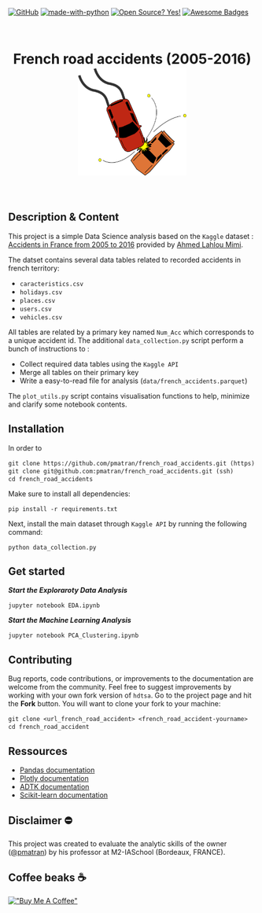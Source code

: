 
[![GitHub](https://badgen.net/badge/icon/github?icon=github&label)](https://github.com)
[![made-with-python](https://img.shields.io/badge/Made%20with-Python-1f425f.svg)](https://www.python.org/)
[![Open Source? Yes!](https://badgen.net/badge/Open%20Source%20%3F/Yes%21/blue?icon=github)](https://github.com/Naereen/badges/)
[![Awesome Badges](https://img.shields.io/badge/badges-awesome-green.svg)](https://github.com/Naereen/badges)

<br>
<H1 align="center"> 
	<b>French road accidents (2005-2016)</b>
	<br>
	<img height="220" width="220" src="assets/car-crash-icon.png">
</H1>
<br>

Description & Content
-----------------------------------------------
This project is a simple Data Science analysis based on the `Kaggle` dataset : [Accidents in France from 2005 to 2016](https://www.kaggle.com/datasets/ahmedlahlou/accidents-in-france-from-2005-to-2016) provided by [Ahmed Lahlou Mimi](https://www.kaggle.com/ahmedlahlou).

The datset contains several data tables related to recorded accidents in french territory:
- `caracteristics.csv`
- `holidays.csv`
- `places.csv`
- `users.csv`
- `vehicles.csv`

All tables are related by a primary key named `Num_Acc` which corresponds to a unique accident id.
The additional `data_collection.py` script perform a bunch of instructions to :
- Collect required data tables using the `Kaggle API`
- Merge all tables on their primary key
- Write a easy-to-read file for analysis (`data/french_accidents.parquet`)

The `plot_utils.py` script contains visualisation functions to help, minimize and clarify some notebook contents.


Installation
------------------------------------------------
In order to 

```shell
git clone https://github.com/pmatran/french_road_accidents.git (https)
git clone git@github.com:pmatran/french_road_accidents.git (ssh)
cd french_road_accidents
```

Make sure to install all dependencies:

```shell
pip install -r requirements.txt
```

Next, install the main dataset through `Kaggle API` by running the following command:

```shell
python data_collection.py
```


Get started
-----------------------------------------------

**_Start the Exploraroty Data Analysis_**
```shell
jupyter notebook EDA.ipynb
```

**_Start the Machine Learning Analysis_**
```shell
jupyter notebook PCA_Clustering.ipynb
```


Contributing
------------------------------------------------
Bug reports, code contributions, or improvements to the documentation are welcome from the community. 
Feel free to suggest improvements by working with your own fork version of `hdtsa`. Go to the project page and hit the **Fork** button.
You will want to clone your fork to your machine:

```shell
git clone <url_french_road_accident> <french_road_accident-yourname>
cd french_road_accident
```


Ressources
-----------------------------------------------
+ [Pandas documentation](https://pandas.pydata.org/docs/)
+ [Plotly documentation](https://plotly.com/python/)
+ [ADTK  documentation](https://adtk.readthedocs.io/en/stable/)
+ [Scikit-learn documentation](https://scikit-learn.org/stable/)


Disclaimer :no_entry:
-----------------------------------------------
This project was created to evaluate the analytic skills of the owner ([@pmatran](https://github.com/pmatran)) by his professor at M2-IASchool (Bordeaux, FRANCE).


Coffee beaks :coffee:
-----------------------------------------------
[!["Buy Me A Coffee"](https://www.buymeacoffee.com/assets/img/custom_images/orange_img.png)](https://www.buymeacoffee.com/pmatran)
